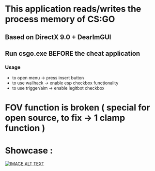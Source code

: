 # This application reads/writes the process memory of CS:GO
## Based on DirectX 9.0 + DearImGUI
## Run csgo.exe BEFORE the cheat application
### Usage
* to open menu -> press insert button
* to use wallhack -> enable esp checkbox functionality 
* to use trigger/aim -> enable legitbot checkbox
# FOV function is broken ( special for open source, to fix -> 1 clamp function )
# Showcase :
[![IMAGE ALT TEXT](https://i.ytimg.com/an_webp/9CN-mEQyeF4/mqdefault_6s.webp?du=3000&sqp=CKymqJMG&rs=AOn4CLDaYH6Ddew1HzhbbzPKwmkp7FuYiw)](https://www.youtube.com/watch?v=9CN-mEQyeF4&t=0s)
